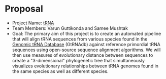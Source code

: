 # Proposal

* Project Name: [tRNA](https://github.com/ds5500/fall-2024/blob/main/project-list.md#trna)
* Team Members: Varun Guttikonda and Samee Mushtak
* Goal: The primary aim of this project is to create an automated pipeline that will align tRNA sequences from various species found in the [Genomic tRNA Database](https://gtrnadb.ucsc.edu/) (GtRNAdb) against reference primordial tRNA sequences using open-source sequence alignment algorithms. We will then use measures of evolutionary distance between sequences to create a "3-dimensional" phylogenetic tree that simultaneously visualizes evolutionary relationships between tRNA genomes found in the same species as well as different species.
